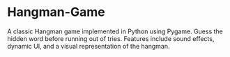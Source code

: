 # Hangman-Game
A classic Hangman game implemented in Python using Pygame. Guess the hidden word before running out of tries. Features include sound effects, dynamic UI, and a visual representation of the hangman.
